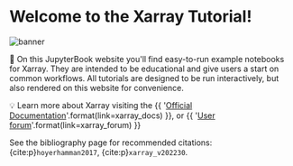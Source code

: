 # Welcome to the Xarray Tutorial!

![banner](images/logo.png)


📖 On this JupyterBook website you'll find easy-to-run example notebooks for Xarray. They are intended to be educational and give users a start on common workflows.  All tutorials are designed to be run interactively, but also rendered on this website for convenience.

💡 Learn more about Xarray visiting the {{ '[Official Documentation]({link})'.format(link=xarray_docs) }}, or {{ '[User forum]({link})'.format(link=xarray_forum) }}

See the bibliography page for recommended citations: {cite:p}`hoyerhamman2017`, {cite:p}`xarray_v202230`.

